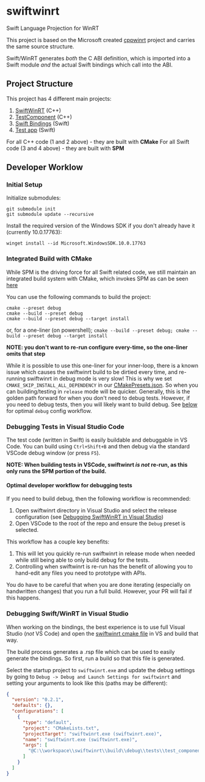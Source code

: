 # swiftwinrt
Swift Language Projection for WinRT

This project is based on the Microsoft created [cppwinrt](https://github.com/microsoft/cppwinrt) project and carries the same source structure.

Swift/WinRT generates *both* the C ABI definition, which is imported into a Swift module *and* the actual Swift bindings which call into the ABI. 

## Project Structure

This project has 4 different main projects:
1. [SwiftWinRT](./swiftwinrt) (C++)
2. [TestComponent](./tests/test_component/cpp/) (C++)
3. [Swift Bindings](./tests/test_component/Sources/) (Swift)
4. [Test app](./tests/test_app/) (Swift)

For all C++ code (1 and 2 above) - they are built with **CMake**
For all Swift code (3 and 4 above) - they are built with **SPM**
 
## Developer Worklow

### Initial Setup

Initialize submodules:
```
git submodule init
git submodule update --recursive
```

Install the required version of the Windows SDK if you don't already have it (currently 10.0.17763):
```
winget install --id Microsoft.WindowsSDK.10.0.17763
```

### Integrated Build with CMake

While SPM is the driving force for all Swift related code, we still maintain an integrated build system with CMake, which invokes SPM as can be seen [here](./tests/CMakeLists.txt)

You can use the following commands to build the project:

```
cmake --preset debug
cmake --build --preset debug
cmake --build --preset debug --target install
```

or, for a one-liner (on powershell);
`cmake --build --preset debug; cmake --build --preset debug --target install`

**NOTE: you don't want to re-run configure every-time, so the one-liner omits that step**

While it is possible to use this one-liner for your inner-loop, there is a known issue which causes the swiftwinrt build to be dirtied every time, and re-running swiftwinrt in debug mode is very slow! This is why we set `CMAKE_SKIP_INSTALL_ALL_DEPENDENCY` in our [CMakePresets.json](./CMakePresets.json). So when you can building/testing in `release` mode will be quicker. Generally, this is the golden path forward for when you don't need to debug tests. However, if you need to debug tests, then you will likely want to build debug. See [below](#optimal-developer-workflow-for-debugging-tests) for optimal `debug` config workflow.

### Debugging Tests in Visual Studio Code

The test code (written in Swift) is easily buildable and debuggable in VS Code. You can build using `Ctrl+Shift+B` and then debug via the standard VSCode debug window (or press `F5`).

**NOTE: When building tests in VSCode, swiftwinrt *is not* re-run, as this only runs the SPM portion of the build.**

#### Optimal developer workflow for debugging tests

If you need to build debug, then the following workflow is recommended:
1. Open swiftwinrt directory in Visual Studio and select the release configuration (see [Debugging SwiftWinRT in Visual Studio](#debugging-swiftwinrt-in-visual-studio))
2. Open VSCode to the root of the repo and ensure the `Debug` preset is selected. 

This workflow has a couple key benefits:
1. This will let you quickly re-run swiftwinrt in release mode when needed while still being able to only build debug for the tests.
2. Controlling when swiftwinrt is re-run has the benefit of allowing you to hand-edit any files you need to prototype with APIs.

You do have to be careful that when you are done iterating (especially on handwritten changes) that you run a full build. However, your PR will fail if this happens.

### Debugging Swift/WinRT in Visual Studio

When working on the bindings, the best experience is to use full Visual Studio (*not* VS Code) and open the [swiftwinrt cmake file](./swiftwinrt/CMakeLists.txt)
in VS and build that way. 

The build process generates a .rsp file which can be used to easily generate the bindings. So first, run a build so that this file is generated.

Select the startup project to `swiftwinrt.exe` and update the debug settings by going to
`Debug -> Debug and Launch Settings for swiftwinrt` and setting your arguments to look like this (paths may be different):


```json
{
  "version": "0.2.1",
  "defaults": {},
  "configurations": [
    {
      "type": "default",
      "project": "CMakeLists.txt",
      "projectTarget": "swiftwinrt.exe (swiftwinrt.exe)",
      "name": "swiftwinrt.exe (swiftwinrt.exe)",
      "args": [
        "@C:\\workspace\\swiftwinrt\\build\\debug\\tests\\test_component\\SwiftWinRT.rsp"
      ]
    }
  ]
}
```
